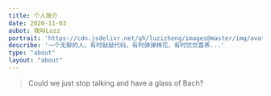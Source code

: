 ```yaml
---
title: 个人简介
date: 2020-11-03
aubot: 我叫Luzz
portrait: 'https://cdn.jsdelivr.net/gh/luzizheng/images@master/img/avatar.png'
describe: '一个无聊的人，有时敲敲代码，有时弹弹棉花，有时饮饮喜茶...'
type: "about"
layout: "about"
---
```




> Could we just stop talking and have a glass of Bach?